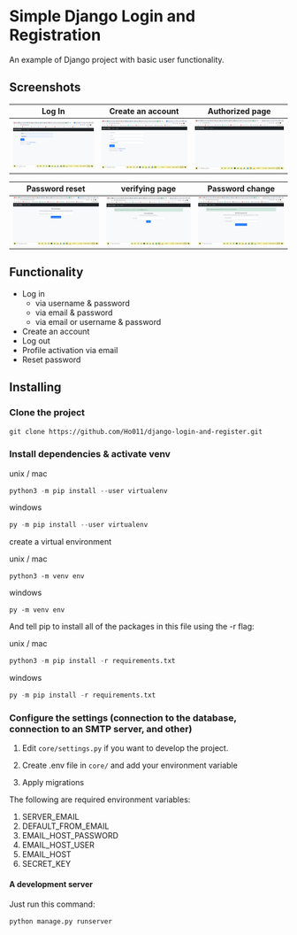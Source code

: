# Simple Django Login and Registration

An example of Django project with basic user functionality.

## Screenshots

| Log In | Create an account | Authorized page |
| -------|--------------|-----------------|
| <img src="./screenshots/login.png" width="200"> | <img src="./screenshots/create_an_account.png" width="200"> | <img src="./screenshots/authorized_page.png" width="200"> |

| Password reset | verifying page | Password change |
| ---------------|------------------|-----------------|
| <img src="./screenshots/password_reset.png" width="200"> | <img src="./screenshots/verifying_page.png" width="200"> | <img src="./screenshots/change_password.png" width="200"> |

## Functionality

- Log in
  - via username & password
  - via email & password
  - via email or username & password
- Create an account
- Log out
- Profile activation via email
- Reset password

## Installing

### Clone the project

```git
git clone https://github.com/Ho011/django-login-and-register.git
```

### Install dependencies & activate venv

unix / mac

``` python
python3 -m pip install --user virtualenv
```

windows

```python
py -m pip install --user virtualenv
```

create a virtual environment

unix / mac

```pyhton
python3 -m venv env
```

windows

```pyhton
py -m venv env
```

And tell pip to install all of the packages in this file using the -r flag:

unix / mac

``` python
python3 -m pip install -r requirements.txt
```

windows

```python
py -m pip install -r requirements.txt
```

### Configure the settings (connection to the database, connection to an SMTP server, and other)

1. Edit `core/settings.py` if you want to develop the project.

2. Create .env file in `core/` and add your environment variable

3. Apply migrations

The following are required environment variables:
1. SERVER_EMAIL
2. DEFAULT_FROM_EMAIL
3. EMAIL_HOST_PASSWORD
4. EMAIL_HOST_USER
5. EMAIL_HOST
6. SECRET_KEY

#### A development server

Just run this command:

``` python
python manage.py runserver
```
